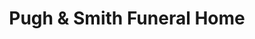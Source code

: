 ---
title: "Pugh & Smith Funeral Home"
url: /carthage/pugh-und-smith-funeral-home/
shop: Bestattungen
---